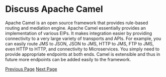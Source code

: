 # Discuss Apache Camel
Apache Camel is an open source framework that provides rule-based routing and mediation engine. Apache Camel essentially provides an implementation of various EIPs. It makes integration easier by providing connectivity to a very large variety of transports and APIs. For example, you can easily route JMS to JSON, JSON to JMS, HTTP to JMS, FTP to JMS, even HTTP to HTTP, and connectivity to Microservices. You simply need to provide appropriate endpoints at both ends. Camel is extensible and thus in future more endpoints can be added easily to the framework.


[Previous Page](../apache_camel/apache_camel_useful_resources.md) [Next Page](../apache_camel/index.md) 
